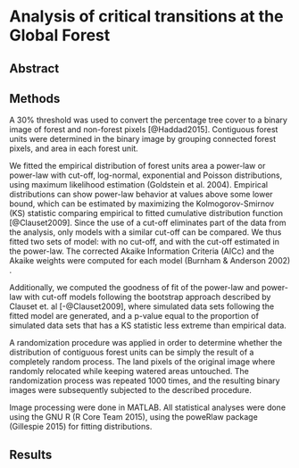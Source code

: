 # Analysis of critical transitions at the Global Forest

## Abstract


## Methods

A 30% threshold was used to convert the percentage tree cover to a binary image of forest and non-forest pixels [@Haddad2015]. Contiguous forest units were determined in the binary image by grouping connected forest pixels, and area in each forest unit. 

We fitted the empirical distribution of forest units area a power-law or  power-law with cut-off, log-normal, exponential and Poisson distributions, using maximum likelihood estimation (Goldstein et al. 2004). Empirical distributions can show power-law behavior at values above some lower bound, which can be estimated by maximizing the Kolmogorov-Smirnov (KS) statistic comparing empirical to fitted cumulative distribution function [@Clauset2009].  Since the use of a cut-off eliminates part of the data from the analysis, only models with a similar cut-off can be compared. We thus fitted two sets of model: with no cut-off, and with the cut-off estimated in the power-law. The corrected Akaike Information Criteria (AICc) and the Akaike weights were computed for each model (Burnham & Anderson 2002) .

Additionally, we computed the goodness of fit of the power-law and power-law with cut-off models following the bootstrap approach described by Clauset et. al [-@Clauset2009], where simulated data sets following the fitted model are generated, and a p-value equal to the proportion of simulated data sets that has a KS statistic less extreme than empirical data. 

A randomization procedure was applied in order to determine whether the distribution of contiguous forest units can be simply the result of a completely random process. The land pixels of the original image where randomly relocated while keeping watered areas untouched. The randomization process was repeated 1000 times, and the resulting binary images were subsequently subjected to the described procedure. 

Image processing were done in MATLAB. All statistical analyses were done using the GNU R (R Core Team 2015), using the poweRlaw package (Gillespie 2015) for fitting distributions.

## Results

